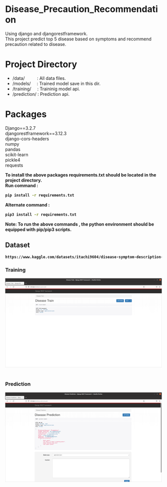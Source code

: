 # Disease_Precaution_Recommendation
Using django and djangorestframework.<br />
This project predict top 5 disease based on symptoms and recommend precaution related to disease.

# Project Directory

* /data/&nbsp; &nbsp;&nbsp;&nbsp;&nbsp;&nbsp;&nbsp;&nbsp;&nbsp;: All data files.
* /models/&nbsp;&nbsp;&nbsp;&nbsp;&nbsp;: Trained model save in this dir.
* /training/&nbsp;&nbsp;&nbsp;&nbsp;&nbsp;: Traininig model api.
* /prediction/&nbsp;: Prediction api.


# Packages

Django==3.2.7<br />
djangorestframework==3.12.3<br /> 
django-cors-headers <br />
numpy  <br />
pandas <br />
scikit-learn <br />
pickle4 <br />
requests<br />

<b> To install the above packages requirements.txt should be located in the project directory.</b>\
<b>Run command :
```bash 
pip install -r requirements.txt
```
<b>Alternate command :
 ```bash  
 pip3 install -r requirements.txt 
 ```
<b>Note</b>: To run the above commands , the python environment should be equipped with pip/pip3
scripts.

 ## Dataset
 
 ```bash
https://www.kaggle.com/datasets/itachi9604/disease-symptom-description-dataset
```
 
 <p>
    <h3>Training</h3>
    <img src='data/training.PNG'>
    <br>
    <br>
    <h3>Prediction</h3>
    <img src='data/prediction.PNG'>
</p>	

